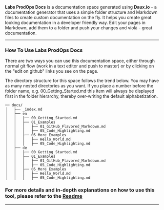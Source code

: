 <p class="lead">
	<strong>Labs ProdOps Docs</strong> is a documentation space generated using <strong>Daux.io</strong> - a documentation generator that uses a simple folder structure and Markdown files to create custom documentation on the fly. It helps you create great looking documentation in a developer friendly way. Edit your pages in Markdown, add them to a folder and push your changes and violà - great documentation.
</p>

<hr/>
<h3><strong>How To Use Labs ProdOps Docs</h3></strong>
<p class="lead">
   There are two ways you can use this documentation space, either through normal git flow (work in a text editor and push to master) or by clicking on the "edit on github" links you see on the page. 
</p>
<p>
  The directory structure for this space follows the trend below. You may have as many nested directories as you want. If you place a number before the 
  folder name, e.g. 00_Getting_Started.md this item will always be displayed first in the folder hierarchy, thereby over-writing the default alphabetization.

	── docs/
	│   ├── _index.md
	│   ├── en
	│   │   ├── 00_Getting_Started.md
	│   │   ├── 01_Examples
	│   │   │   ├── 01_GitHub_Flavored_Markdown.md
	│   │   │   ├── 05_Code_Highlighting.md
	│   │   ├── 05_More_Examples
	│   │   │   ├── Hello_World.md
	│   │   │   ├── 05_Code_Highlighting.md
	│   ├── de
	│   │   ├── 00_Getting_Started.md
	│   │   ├── 01_Examples
	│   │   │   ├── 01_GitHub_Flavored_Markdown.md
	│   │   │   ├── 05_Code_Highlighting.md
	│   │   ├── 05_More_Examples
	│   │   │   ├── Hello_World.md
	│   │   │   ├── 05_Code_Highlighting.md
	

### For more details and in-depth explanations on how to use this tool, please refer to the [Readme]()
</p>
<hr/>


<!-- Google Code -->
<script type="text/javascript">
var google_conversion_id = 983836026;
var google_custom_params = window.google_tag_params;
var google_remarketing_only = true;
</script>

<script type="text/javascript" src="//www.googleadservices.com/pagead/conversion.js">
</script>
<noscript>
<div style="display:inline;">
<img height="1" width="1" style="border-style:none;" alt="" src="//googleads.g.doubleclick.net/pagead/viewthroughconversion/983836026/?value=0&amp;guid=ON&amp;script=0"/>
</div>
</noscript>
